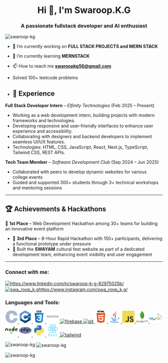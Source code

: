 <h1 align="center">Hi 👋, I'm Swaroop.K.G</h1>
<h3 align="center">A passionate fullstack developer and AI enthusiast</h3>

<p align="left"> <img src="https://komarev.com/ghpvc/?username=swaroop-kg&label=Profile%20views&color=0e75b6&style=flat" alt="swaroop-kg" /> </p>

- 🔭 I’m currently working on **FULL STACK PROJECTS and MERN STACK**

- 🌱 I’m currently learning **MERNSTACK**

- 📫 How to reach me **swaroopkg56@gmail.com**

- Solved 100+ leetcode problems
  

- ## 💼 Experience

**Full Stack Developer Intern** – *Elfinity Technologies* (Feb 2025 – Present)  
- Working as a web development intern, building projects with modern frameworks and technologies. 
- Developing responsive and user-friendly interfaces to enhance user experience and accessibility. 
- Collaborating with designers and backend developers to implement seamless UI/UX features. 
- Technologies: HTML, CSS, JavaScript, React, Next.js, TypeScript, Tailwind CSS, REST APIs.

**Tech Team Member** – *Software Development Club* (Sep 2024 – Jun 2025)  
- Collaborated with peers to develop dynamic websites for various college events  
- Guided and supported 300+ students through 3+ technical workshops and mentoring sessions

---

## 🏆 Achievements & Hackathons

  🥇 **1st Place** – Web Development Hackathon among 30+ teams for building an innovative event platform  
- 🥉 **3rd Place** – 8-Hour Rapid Hackathon with 150+ participants, delivering a functional prototype under pressure  
- 🌟 Built the **SWAYAM** cultural fest website as part of a dedicated development team, enhancing event visibility and user engagement

---

<h3 align="left">Connect with me:</h3>
<p align="left">
<a href="https://linkedin.com/in/https://www.linkedin.com/in/swaroop-k-g-82975025b/" target="blank"><img align="center" src="https://raw.githubusercontent.com/rahuldkjain/github-profile-readme-generator/master/src/images/icons/Social/linked-in-alt.svg" alt="https://www.linkedin.com/in/swaroop-k-g-82975025b/" height="30" width="40" /></a>
<a href="https://instagram.com/swa_roop_k.ghttps://www.instagram.com/swa_roop_k.g/" target="blank"><img align="center" src="https://raw.githubusercontent.com/rahuldkjain/github-profile-readme-generator/master/src/images/icons/Social/instagram.svg" alt="swa_roop_k.ghttps://www.instagram.com/swa_roop_k.g/" height="30" width="40" /></a>
</p>

<h3 align="left">Languages and Tools:</h3>
<p align="left"> <a href="https://www.cprogramming.com/" target="_blank" rel="noreferrer"> <img src="https://raw.githubusercontent.com/devicons/devicon/master/icons/c/c-original.svg" alt="c" width="40" height="40"/> </a> <a href="https://www.w3schools.com/cpp/" target="_blank" rel="noreferrer"> <img src="https://raw.githubusercontent.com/devicons/devicon/master/icons/cplusplus/cplusplus-original.svg" alt="cplusplus" width="40" height="40"/> </a> <a href="https://www.w3schools.com/css/" target="_blank" rel="noreferrer"> <img src="https://raw.githubusercontent.com/devicons/devicon/master/icons/css3/css3-original-wordmark.svg" alt="css3" width="40" height="40"/> </a> <a href="https://expressjs.com" target="_blank" rel="noreferrer"> <img src="https://raw.githubusercontent.com/devicons/devicon/master/icons/express/express-original-wordmark.svg" alt="express" width="40" height="40"/> </a> <a href="https://firebase.google.com/" target="_blank" rel="noreferrer"> <img src="https://www.vectorlogo.zone/logos/firebase/firebase-icon.svg" alt="firebase" width="40" height="40"/> </a> <a href="https://git-scm.com/" target="_blank" rel="noreferrer"> <img src="https://www.vectorlogo.zone/logos/git-scm/git-scm-icon.svg" alt="git" width="40" height="40"/> </a> <a href="https://www.w3.org/html/" target="_blank" rel="noreferrer"> <img src="https://raw.githubusercontent.com/devicons/devicon/master/icons/html5/html5-original-wordmark.svg" alt="html5" width="40" height="40"/> </a> <a href="https://www.java.com" target="_blank" rel="noreferrer"> <img src="https://raw.githubusercontent.com/devicons/devicon/master/icons/java/java-original.svg" alt="java" width="40" height="40"/> </a> <a href="https://developer.mozilla.org/en-US/docs/Web/JavaScript" target="_blank" rel="noreferrer"> <img src="https://raw.githubusercontent.com/devicons/devicon/master/icons/javascript/javascript-original.svg" alt="javascript" width="40" height="40"/> </a> <a href="https://www.mongodb.com/" target="_blank" rel="noreferrer"> <img src="https://raw.githubusercontent.com/devicons/devicon/master/icons/mongodb/mongodb-original-wordmark.svg" alt="mongodb" width="40" height="40"/> </a> <a href="https://www.mysql.com/" target="_blank" rel="noreferrer"> <img src="https://raw.githubusercontent.com/devicons/devicon/master/icons/mysql/mysql-original-wordmark.svg" alt="mysql" width="40" height="40"/> </a> <a href="https://nodejs.org" target="_blank" rel="noreferrer"> <img src="https://raw.githubusercontent.com/devicons/devicon/master/icons/nodejs/nodejs-original-wordmark.svg" alt="nodejs" width="40" height="40"/> </a> <a href="https://www.php.net" target="_blank" rel="noreferrer"> <img src="https://raw.githubusercontent.com/devicons/devicon/master/icons/php/php-original.svg" alt="php" width="40" height="40"/> </a> <a href="https://www.python.org" target="_blank" rel="noreferrer"> <img src="https://raw.githubusercontent.com/devicons/devicon/master/icons/python/python-original.svg" alt="python" width="40" height="40"/> </a> <a href="https://reactjs.org/" target="_blank" rel="noreferrer"> <img src="https://raw.githubusercontent.com/devicons/devicon/master/icons/react/react-original-wordmark.svg" alt="react" width="40" height="40"/> </a> <a href="https://tailwindcss.com/" target="_blank" rel="noreferrer"> <img src="https://www.vectorlogo.zone/logos/tailwindcss/tailwindcss-icon.svg" alt="tailwind" width="40" height="40"/> </a> </p>

<p><img align="left" src="https://github-readme-stats.vercel.app/api/top-langs?username=swaroop-kg&show_icons=true&locale=en&layout=compact" alt="swaroop-kg" /></p>

<p>&nbsp;<img align="center" src="https://github-readme-stats.vercel.app/api?username=swaroop-kg&show_icons=true&locale=en" alt="swaroop-kg" /></p>

<p><img align="center" src="https://github-readme-streak-stats.herokuapp.com/?user=swaroop-kg&" alt="swaroop-kg" /></p>


